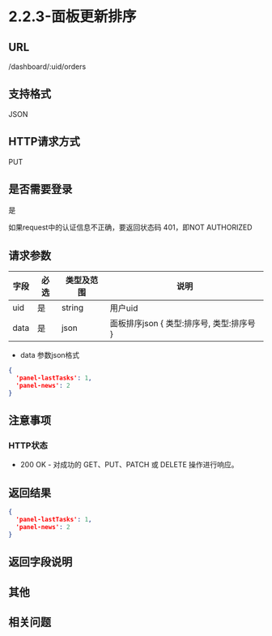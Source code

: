 # 2.2.3-面板更新排序

## URL

/dashboard/:uid/orders

## 支持格式

JSON

## HTTP请求方式

PUT

## 是否需要登录

是

如果request中的认证信息不正确，要返回状态码 401，即NOT AUTHORIZED

## 请求参数

字段 | 必选 | 类型及范围 | 说明
----|------|----------|-------------
uid     | 是   | string  | 用户uid
data    | 是   | json    | 面板排序json { 类型:排序号, 类型:排序号 }

- data 参数json格式

```json
{
  'panel-lastTasks': 1,
  'panel-news': 2
}
```

## 注意事项

### HTTP状态

- 200 OK - 对成功的 GET、PUT、PATCH 或 DELETE 操作进行响应。

## 返回结果

```json
{
  'panel-lastTasks': 1,
  'panel-news': 2
}
```

## 返回字段说明

## 其他

## 相关问题
